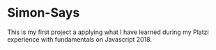 # Simon-Says

This is my first project a applying what I have learned during my Platzi experience with fundamentals on Javascript 2018.
